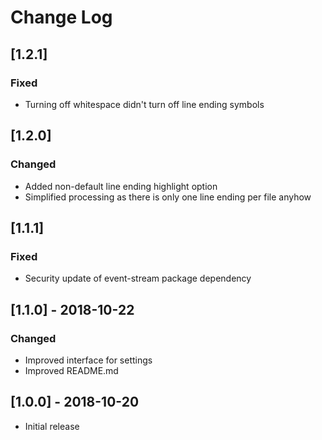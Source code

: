 # Change Log

## [1.2.1]

### Fixed
- Turning off whitespace didn't turn off line ending symbols


## [1.2.0]

### Changed
- Added non-default line ending highlight option
- Simplified processing as there is only one line ending per file anyhow


## [1.1.1]

### Fixed
- Security update of event-stream package dependency


## [1.1.0] - 2018-10-22

### Changed
- Improved interface for settings
- Improved README.md


## [1.0.0] - 2018-10-20

- Initial release
